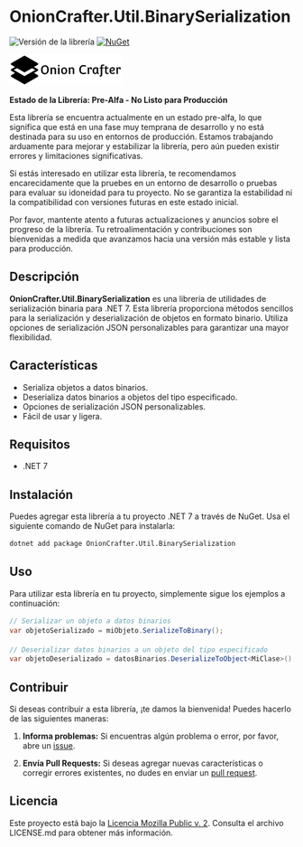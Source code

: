 
# OnionCrafter.Util.BinarySerialization

![Versión de la librería](https://img.shields.io/badge/Versi%C3%B3n-1.0.0-brightgreen) [![NuGet](https://img.shields.io/nuget/v/OnionCrafter.Utils.BinarySerialization.svg)](https://www.nuget.org/packages/OnionCrafter.Utils.BinarySerialization/)

![](https://raw.githubusercontent.com/Dtopiast/OnionCrafter.Util.BinarySerialization/main/Images/Logo.png)

**Estado de la Librería: Pre-Alfa - No Listo para Producción**

Esta librería se encuentra actualmente en un estado pre-alfa, lo que significa que está en una fase muy temprana de desarrollo y no está destinada para su uso en entornos de producción. Estamos trabajando arduamente para mejorar y estabilizar la librería, pero aún pueden existir errores y limitaciones significativas.

Si estás interesado en utilizar esta librería, te recomendamos encarecidamente que la pruebes en un entorno de desarrollo o pruebas para evaluar su idoneidad para tu proyecto. No se garantiza la estabilidad ni la compatibilidad con versiones futuras en este estado inicial.

Por favor, mantente atento a futuras actualizaciones y anuncios sobre el progreso de la librería. Tu retroalimentación y contribuciones son bienvenidas a medida que avanzamos hacia una versión más estable y lista para producción.

## Descripción

**OnionCrafter.Util.BinarySerialization** es una librería de utilidades de serialización binaria para .NET 7. Esta librería proporciona métodos sencillos para la serialización y deserialización de objetos en formato binario. Utiliza opciones de serialización JSON personalizables para garantizar una mayor flexibilidad.

## Características

- Serializa objetos a datos binarios.
- Deserializa datos binarios a objetos del tipo especificado.
- Opciones de serialización JSON personalizables.
- Fácil de usar y ligera.

## Requisitos

- .NET 7

## Instalación

Puedes agregar esta librería a tu proyecto .NET 7 a través de NuGet. Usa el siguiente comando de NuGet para instalarla:

```bash
dotnet add package OnionCrafter.Util.BinarySerialization
```

## Uso

Para utilizar esta librería en tu proyecto, simplemente sigue los ejemplos a continuación:

```csharp
// Serializar un objeto a datos binarios
var objetoSerializado = miObjeto.SerializeToBinary();

// Deserializar datos binarios a un objeto del tipo especificado
var objetoDeserializado = datosBinarios.DeserializeToObject<MiClase>();
```


## Contribuir

Si deseas contribuir a esta librería, ¡te damos la bienvenida! Puedes hacerlo de las siguientes maneras:

1. **Informa problemas:** Si encuentras algún problema o error, por favor, abre un [issue](https://github.com/dtopiast/OnionCrafter.Utils.Exception/issues).

2. **Envía Pull Requests:** Si deseas agregar nuevas características o corregir errores existentes, no dudes en enviar un [pull request](https://github.com/dtopiast/OnionCrafter.Utils.Exception/pulls).
## Licencia

Este proyecto está bajo la [Licencia Mozilla Public v. 2](LICENSE.txt). Consulta el archivo LICENSE.md para obtener más información.
